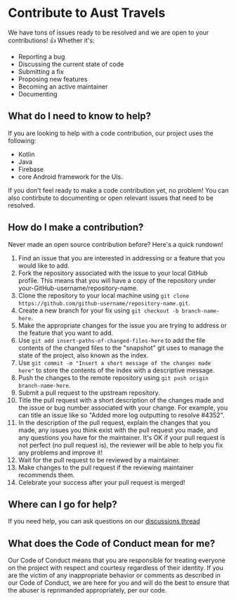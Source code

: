 <h1>Contribute to Aust Travels</h1>
We have tons of issues ready to be resolved and we are open to your contributions! 👍 Whether it's:

- Reporting a bug
- Discussing the current state of code
- Submitting a fix
- Proposing new features
- Becoming an active maintainer
- Documenting

<h2>What do I need to know to help?</h2>
If you are looking to help with a code contribution, our project uses the following:

- Kotlin 
- Java
- Firebase
- core Android framework for the UIs. 

If you don't feel ready to make a code contribution yet, no problem! You can also contirbute to documenting or open relevant issues that need to be resolved. 

<h2>How do I make a contribution?</h2>
Never made an open source contribution before? Here's a quick rundown!

1. Find an issue that you are interested in addressing or a feature that you would like to add.
2. Fork the repository associated with the issue to your local GitHub profile. This means that you will have a copy of the repository under your-GitHub-username/repository-name.
3. Clone the repository to your local machine using `git clone https://github.com/github-username/repository-name.git`.
4. Create a new branch for your fix using `git checkout -b branch-name-here`.
5. Make the appropriate changes for the issue you are trying to address or the feature that you want to add.
6. Use `git add insert-paths-of-changed-files-here` to add the file contents of the changed files to the "snapshot" git uses to manage the state of the project, also known as the index.
7. Use `git commit -m "Insert a short message of the changes made here"` to store the contents of the index with a descriptive message.
8. Push the changes to the remote repository using `git push origin branch-name-here`.
9. Submit a pull request to the upstream repository.
10. Title the pull request with a short description of the changes made and the issue or bug number associated with your change. For example, you can title an issue like so "Added more log outputting to resolve #4352".
11. In the description of the pull request, explain the changes that you made, any issues you think exist with the pull request you made, and any questions you have for the maintainer. It's OK if your pull request is not perfect (no pull request is), the reviewer will be able to help you fix any problems and improve it!
12. Wait for the pull request to be reviewed by a maintainer.
13. Make changes to the pull request if the reviewing maintainer recommends them.
14. Celebrate your success after your pull request is merged!

<h2>Where can I go for help?</h2>
If you need help, you can ask questions on our <a href = "https://github.com/Propo41/aust_travels/discussions">discussions thread</a>

<h2>What does the Code of Conduct mean for me?</h2>
Our Code of Conduct means that you are responsible for treating everyone on the project with respect and courtesy regardless of their identity. If you are the victim of any inappropriate behavior or comments as described in our Code of Conduct, we are here for you and will do the best to ensure that the abuser is reprimanded appropriately, per our code.
